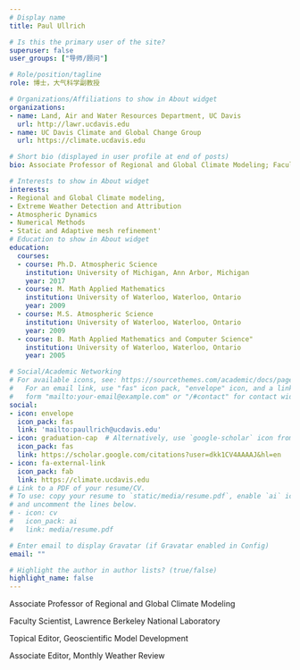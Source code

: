 ```yaml
---
# Display name
title: Paul Ullrich

# Is this the primary user of the site?
superuser: false
user_groups: ["导师/顾问"]

# Role/position/tagline
role: 博士，大气科学副教授

# Organizations/Affiliations to show in About widget
organizations:
- name: Land, Air and Water Resources Department, UC Davis
  url: http://lawr.ucdavis.edu
- name: UC Davis Climate and Global Change Group
  url: https://climate.ucdavis.edu

# Short bio (displayed in user profile at end of posts)
bio: Associate Professor of Regional and Global Climate Modeling; Faculty Scientist, Lawrence Berkeley National Laboratory; Topical Editor, Geoscientific Model Development; Associate Editor, Monthly Weather Review

# Interests to show in About widget
interests:
- Regional and Global Climate modeling,
- Extreme Weather Detection and Attribution
- Atmospheric Dynamics
- Numerical Methods
- Static and Adaptive mesh refinement'
# Education to show in About widget
education:
  courses:
  - course: Ph.D. Atmospheric Science
    institution: University of Michigan, Ann Arbor, Michigan
    year: 2017
  - course: M. Math Applied Mathematics
    institution: University of Waterloo, Waterloo, Ontario
    year: 2009
  - course: M.S. Atmospheric Science
    institution: University of Waterloo, Waterloo, Ontario
    year: 2009
  - course: B. Math Applied Mathematics and Computer Science"
    institution: University of Waterloo, Waterloo, Ontario
    year: 2005

# Social/Academic Networking
# For available icons, see: https://sourcethemes.com/academic/docs/page-builder/#icons
#   For an email link, use "fas" icon pack, "envelope" icon, and a link in the
#   form "mailto:your-email@example.com" or "/#contact" for contact widget.
social:
- icon: envelope
  icon_pack: fas
  link: 'mailto:paullrich@ucdavis.edu'
- icon: graduation-cap  # Alternatively, use `google-scholar` icon from `ai` icon pack
  icon_pack: fas
  link: https://scholar.google.com/citations?user=dkk1CV4AAAAJ&hl=en
- icon: fa-external-link
  icon_pack: fab
  link: https://climate.ucdavis.edu
# Link to a PDF of your resume/CV.
# To use: copy your resume to `static/media/resume.pdf`, enable `ai` icons in `params.toml`,
# and uncomment the lines below.
# - icon: cv
#   icon_pack: ai
#   link: media/resume.pdf

# Enter email to display Gravatar (if Gravatar enabled in Config)
email: ""

# Highlight the author in author lists? (true/false)
highlight_name: false
---
```


Associate Professor of Regional and Global Climate Modeling

Faculty Scientist, Lawrence Berkeley National Laboratory

Topical Editor, Geoscientific Model Development

Associate Editor, Monthly Weather Review
